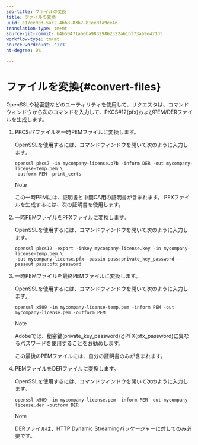 ```yaml
---
seo-title: ファイルの変換
title: ファイルの変換
uuid: e17ee003-5ac2-4bb8-83b7-81ee8fa9ee46
translation-type: tm+mt
source-git-commit: b4b50471ab0ba98329862322a61bf73aa9e471d5
workflow-type: tm+mt
source-wordcount: '173'
ht-degree: 0%

---
```



# ファイルを変換{#convert-files}

OpenSSLや秘密鍵などのユーティリティを使用して、リクエスタは、コマンドウィンドウから次のコマンドを入力して、PKCS#12(pfx)およびPEM/DERファイルを生成します。

1. PKCS#7ファイルを一時PEMファイルに変換します。

   OpenSSLを使用するには、コマンドウィンドウを開いて次のように入力します。

   ```
   openssl pkcs7 -in mycompany-license.p7b -inform DER -out mycompany-license-temp.pem \ 
   -outform PEM -print_certs 
   ```

   >[!NOTE]
   >
   >この一時PEMには、証明書と中間CA用の証明書が含まれます。 PFXファイルを生成するには、次の証明書を使用します。

1. 一時PEMファイルをPFXファイルに変換します。

   OpenSSLを使用するには、コマンドウィンドウを開いて次のように入力します。

   ```
   openssl pkcs12 -export -inkey mycompany-license.key -in mycompany-license-temp.pem \ 
   -out mycompany-license.pfx -passin pass:private_key_password -passout pass:pfx_password 
   ```

1. 一時PEMファイルを最終PEMファイルに変換します。

   OpenSSLを使用するには、コマンドウィンドウを開いて次のように入力します。

   ```
   openssl x509 -in mycompany-license-temp.pem -inform PEM -out mycompany-license.pem -outform PEM 
   ```

   >[!NOTE]
   >
   >Adobeでは、秘密鍵(private_key_password)とPFX(pfx_password)に異なるパスワードを使用することをお勧めします。

   この最後のPEMファイルには、自分の証明書のみが含まれます。

1. PEMファイルをDERファイルに変換します。

   OpenSSLを使用するには、コマンドウィンドウを開いて次のように入力します。

   ```
   openssl x509 -in mycompany-license.pem -inform PEM -out mycompany-license.der -outform DER 
   ```

   >[!NOTE]
   >
   >DERファイルは、HTTP Dynamic Streamingパッケージャーに対してのみ必要です。

